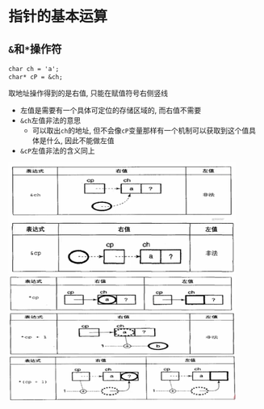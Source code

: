 # 指针的基本运算

## `&`和`*`操作符
```
char ch = 'a';
char* cP = &ch;
```

取地址操作得到的是右值, 只能在赋值符号右侧竖线
- 左值是需要有一个具体可定位的存储区域的, 而右值不需要
- `&ch`左值非法的意思
    - 可以取出`ch`的地址, 但不会像`cP`变量那样有一个机制可以获取到这个值具体是什么, 因此不能做左值
- `&cP`左值非法的含义同上

<img src="images/lrvalue1.png" alt="lrvalue1" width="450">

<img src="images/lrvalue2.png" alt="lrvalue2" width="450">

